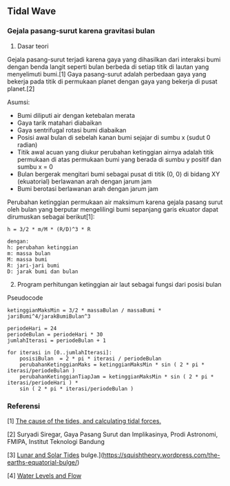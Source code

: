 ## Tidal Wave

### Gejala pasang-surut karena gravitasi bulan

1. Dasar teori

Gejala pasang-surut terjadi karena gaya yang dihasilkan dari interaksi bumi
dengan benda langit seperti bulan berbeda di setiap titik di lautan yang
menyelimuti bumi.[1] Gaya pasang-surut adalah perbedaan gaya yang bekerja pada
titik di permukaan planet dengan gaya yang bekerja di pusat planet.[2]

Asumsi:

* Bumi diliputi air dengan ketebalan merata
* Gaya tarik matahari diabaikan
* Gaya sentrifugal rotasi bumi diabaikan
* Posisi awal bulan di sebelah kanan bumi sejajar di sumbu x (sudut 0 radian)
* Titik awal acuan yang diukur perubahan ketinggian airnya adalah titik permukaan di atas permukaan bumi yang berada di sumbu y positif dan sumbu x = 0
* Bulan bergerak mengitari bumi sebagai pusat di titik (0, 0) di bidang XY (ekuatorial) berlawanan arah dengan jarum jam
* Bumi berotasi berlawanan arah dengan jarum jam

Perubahan ketinggian permukaan air maksimum karena gejala pasang surut oleh
bulan yang berputar mengelilingi bumi sepanjang garis ekuator dapat dirumuskan
sebagai berikut[1]:

    h = 3/2 * m/M * (R/D)^3 * R

    dengan:
    h: perubahan ketinggian
    m: massa bulan
    M: massa bumi
    R: jari-jari bumi
    D: jarak bumi dan bulan

2. Program perhitungan ketinggian air laut sebagai fungsi dari posisi bulan

Pseudocode

    ketinggianMaksMin = 3/2 * massaBulan / massaBumi * jariBumi^4/jarakBumiBulan^3

    periodeHari = 24
    periodeBulan = periodeHari * 30
    jumlahIterasi = periodeBulan + 1

    for iterasi in [0..jumlahIterasi]:
        posisiBulan  = 2 * pi * iterasi / periodeBulan
        perubahanKetinggianMaks = ketinggianMaksMin * sin ( 2 * pi * iterasi/periodeBulan )
        perubahanKetinggianTiapJam = ketinggianMaksMin * sin ( 2 * pi * iterasi/periodeHari ) * 
        sin ( 2 * pi * iterasi/periodeBulan )    

### Referensi

[1] [The cause of the tides, and calculating tidal
   forces.](https://squishtheory.wordpress.com/the-tides/)

[2] Suryadi Siregar, Gaya Pasang Surut dan Implikasinya, Prodi Astronomi, 
FMIPA, Institut Teknologi Bandung

[3] [Lunar and Solar Tides](http://scienceprimer.com/lunar-and-solar-tides)
   bulge.](https://squishtheory.wordpress.com/the-earths-equatorial-bulge/)

[4] [Water Levels and Flow](https://www.iho.int/iho_pubs/CB/C-13/english/C-13_Chapter_5.pdf)
